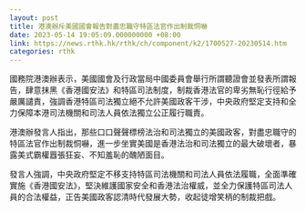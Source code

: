 ```yaml
---
layout: post
title: 港澳辦斥美國國會報告對盡忠職守特區法官作出制裁恫嚇
date: 2023-05-14 19:05:09.000000000 +08:00
link: https://news.rthk.hk/rthk/ch/component/k2/1700527-20230514.htm
categories: rthk
---
```


國務院港澳辦表示，美國國會及行政當局中國委員會舉行所謂聽證會並發表所謂報告，肆意抹黑《香港國安法》和特區司法制度，制裁香港法官的卑劣無恥行徑給予嚴厲譴責，強調香港特區司法獨立絕不允許美國政客干涉，中央政府堅定支持和全力保障本港司法機關和司法人員依法獨立公正履行職責。

港澳辦發言人指出，那些口口聲聲標榜法治和司法獨立的美國政客，對盡忠職守的特區法官作出制裁恫嚇，進一步坐實美國是香港法治和司法獨立的最大破壞者，暴露美式霸權囂張狂妄、不知羞恥的醜陋面目。

發言人強調，中央政府堅定不移支持特區司法機關和司法人員依法履職，全面準確實施《香港國安法》，堅決維護國家安全和香港法治權威，並全力保護特區司法人員的合法權益，正告美國政客認清時代發展大勢，收起徒增笑柄的制裁把戲。
